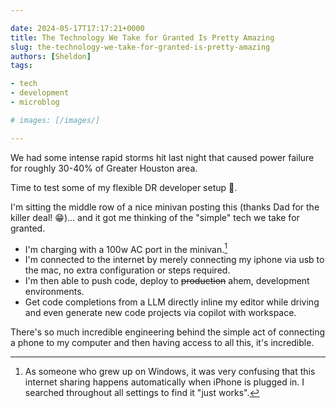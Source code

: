 ```yaml
---

date: 2024-05-17T17:17:21+0000
title: The Technology We Take for Granted Is Pretty Amazing
slug: the-technology-we-take-for-granted-is-pretty-amazing
authors: [Sheldon]
tags:

- tech
- development
- microblog

# images: [/images/]

---
```


We had some intense rapid storms hit last night that caused power failure for roughly 30-40% of Greater Houston area.

Time to test some of my flexible DR developer setup 💪.

I'm sitting the middle row of a nice minivan posting this (thanks Dad for the killer deal! 😁)... and it got me thinking of the "simple" tech we take for granted.

- I'm charging with a 100w AC port in the minivan.[^1]
- I'm connected to the internet by merely connecting my iphone via usb to the mac, no extra configuration or steps required.
- I'm then able to push code, deploy to ~~production~~ ahem, development environments.
- Get code completions from a LLM directly inline my editor while driving and even generate new code projects via copilot with workspace.

There's so much incredible engineering behind the simple act of connecting a phone to my computer and then having access to all this, it's incredible.

[^1]: As someone who grew up on Windows, it was very confusing that this internet sharing happens automatically when iPhone is plugged in. I searched throughout all settings to find it "just works".
